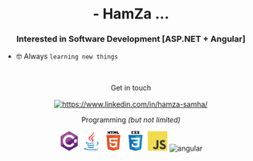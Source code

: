 <h1 align="center">- HamZa ...</h1>
<h3 align="center">Interested in Software Development [ASP.NET + Angular]</h3>

- :nerd_face: Always `learning new things`
<!-- - 😀 I’m currently learning ```Deep Learnign & AI```
<!-- - 😄 Reach me at ```smha.hmza@gmail.com``` -->
<!-- - 😁 Check [MY RESUME](https://www.canva.com/design/DAFIK9v5xug/MIEwEUE2V7gRbKUxCyKUHg/view?utm_content=DAFIK9v5xug&utm_campaign=designshare&utm_medium=link2&utm_source=sharebutton). -->

<!-- I’m open for: `An Intern` or a new `job opportunity`, -->

<br>
<p align="center">Get in touch</p>
<p align="center"><a href="https://linkedin.com/in/hamza-samha/" target="_blank"><img align="center" src="https://raw.githubusercontent.com/rahuldkjain/github-profile-readme-generator/master/src/images/icons/Social/linked-in-alt.svg" alt="https://www.linkedin.com/in/hamza-samha/" height="30" width="40" /></a></p>

<p align="center">Programming <i>(but not limited)</i></p>
<p align="center">
<img src="https://raw.githubusercontent.com/devicons/devicon/master/icons/csharp/csharp-original.svg" alt="csharp" width="40" height="40"/>

<img src="https://raw.githubusercontent.com/devicons/devicon/master/icons/java/java-original.svg" alt="java" width="40" height="40"/>
<img src="https://raw.githubusercontent.com/devicons/devicon/master/icons/html5/html5-original-wordmark.svg" alt="html5" width="40" height="40"/>
<img src="https://raw.githubusercontent.com/devicons/devicon/master/icons/css3/css3-original-wordmark.svg" alt="css3" width="40" height="40"/>
<img src="https://raw.githubusercontent.com/devicons/devicon/master/icons/javascript/javascript-original.svg" alt="javascript" width="40" height="40"/>
  
<img src="https://upload.wikimedia.org/wikipedia/commons/thumb/c/cf/Angular_full_color_logo.svg/512px-Angular_full_color_logo.svg.png?20160527092314" alt="angular" width="50" height="50"/>
</p>

